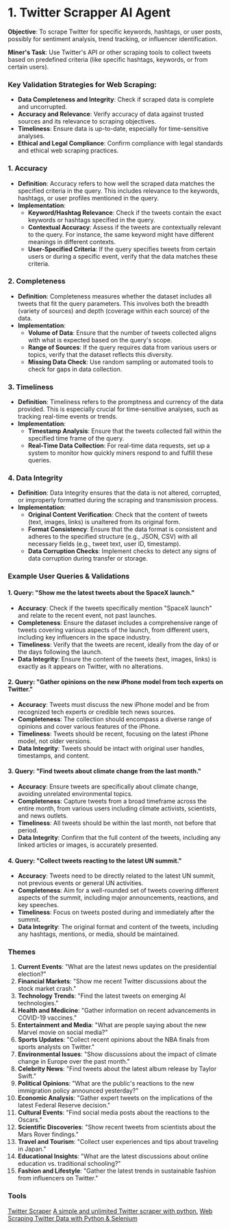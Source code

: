 # 1. **Twitter Scrapper AI Agent**


**Objective**: To scrape Twitter for specific keywords, hashtags, or user posts, possibly for sentiment analysis, trend tracking, or influencer identification.

**Miner's Task**: Use Twitter's API or other scraping tools to collect tweets based on predefined criteria (like specific hashtags, keywords, or from certain users).


### Key Validation Strategies for Web Scraping:

- **Data Completeness and Integrity**: Check if scraped data is complete and uncorrupted.
- **Accuracy and Relevance**: Verify accuracy of data against trusted sources and its relevance to scraping objectives.
- **Timeliness**: Ensure data is up-to-date, especially for time-sensitive analyses.
- **Ethical and Legal Compliance**: Confirm compliance with legal standards and ethical web scraping practices.


### 1. **Accuracy**
- **Definition**: Accuracy refers to how well the scraped data matches the specified criteria in the query. This includes relevance to the keywords, hashtags, or user profiles mentioned in the query.
- **Implementation**:
  - **Keyword/Hashtag Relevance**: Check if the tweets contain the exact keywords or hashtags specified in the query.
  - **Contextual Accuracy**: Assess if the tweets are contextually relevant to the query. For instance, the same keyword might have different meanings in different contexts.
  - **User-Specified Criteria**: If the query specifies tweets from certain users or during a specific event, verify that the data matches these criteria.


### 2. **Completeness**
- **Definition**: Completeness measures whether the dataset includes all tweets that fit the query parameters. This involves both the breadth (variety of sources) and depth (coverage within each source) of the data.
- **Implementation**:
  - **Volume of Data**: Ensure that the number of tweets collected aligns with what is expected based on the query's scope.
  - **Range of Sources**: If the query requires data from various users or topics, verify that the dataset reflects this diversity.
  - **Missing Data Check**: Use random sampling or automated tools to check for gaps in data collection.

### 3. **Timeliness**
- **Definition**: Timeliness refers to the promptness and currency of the data provided. This is especially crucial for time-sensitive analyses, such as tracking real-time events or trends.
- **Implementation**:
  - **Timestamp Analysis**: Ensure that the tweets collected fall within the specified time frame of the query.
  - **Real-Time Data Collection**: For real-time data requests, set up a system to monitor how quickly miners respond to and fulfill these queries.

### 4. **Data Integrity**
- **Definition**: Data Integrity ensures that the data is not altered, corrupted, or improperly formatted during the scraping and transmission process.
- **Implementation**:
  - **Original Content Verification**: Check that the content of tweets (text, images, links) is unaltered from its original form.
  - **Format Consistency**: Ensure that the data format is consistent and adheres to the specified structure (e.g., JSON, CSV) with all necessary fields (e.g., tweet text, user ID, timestamp).
  - **Data Corruption Checks**: Implement checks to detect any signs of data corruption during transfer or storage.


### Example User Queries & Validations

#### 1. Query: "Show me the latest tweets about the SpaceX launch."
- **Accuracy**: Check if the tweets specifically mention "SpaceX launch" and relate to the recent event, not past launches.
- **Completeness**: Ensure the dataset includes a comprehensive range of tweets covering various aspects of the launch, from different users, including key influencers in the space industry.
- **Timeliness**: Verify that the tweets are recent, ideally from the day of or the days following the launch.
- **Data Integrity**: Ensure the content of the tweets (text, images, links) is exactly as it appears on Twitter, with no alterations.

#### 2. Query: "Gather opinions on the new iPhone model from tech experts on Twitter."
- **Accuracy**: Tweets must discuss the new iPhone model and be from recognized tech experts or credible tech news sources.
- **Completeness**: The collection should encompass a diverse range of opinions and cover various features of the iPhone.
- **Timeliness**: Tweets should be recent, focusing on the latest iPhone model, not older versions.
- **Data Integrity**: Tweets should be intact with original user handles, timestamps, and content.

#### 3. Query: "Find tweets about climate change from the last month."
- **Accuracy**: Ensure tweets are specifically about climate change, avoiding unrelated environmental topics.
- **Completeness**: Capture tweets from a broad timeframe across the entire month, from various users including climate activists, scientists, and news outlets.
- **Timeliness**: All tweets should be within the last month, not before that period.
- **Data Integrity**: Confirm that the full content of the tweets, including any linked articles or images, is accurately presented.

#### 4. Query: "Collect tweets reacting to the latest UN summit."
- **Accuracy**: Tweets need to be directly related to the latest UN summit, not previous events or general UN activities.
- **Completeness**: Aim for a well-rounded set of tweets covering different aspects of the summit, including major announcements, reactions, and key speeches.
- **Timeliness**: Focus on tweets posted during and immediately after the summit.
- **Data Integrity**: The original format and content of the tweets, including any hashtags, mentions, or media, should be maintained.



### Themes
1. **Current Events**: "What are the latest news updates on the presidential election?"
2. **Financial Markets**: "Show me recent Twitter discussions about the stock market crash."
3. **Technology Trends**: "Find the latest tweets on emerging AI technologies."
4. **Health and Medicine**: "Gather information on recent advancements in COVID-19 vaccines."
5. **Entertainment and Media**: "What are people saying about the new Marvel movie on social media?"
6. **Sports Updates**: "Collect recent opinions about the NBA finals from sports analysts on Twitter."
7. **Environmental Issues**: "Show discussions about the impact of climate change in Europe over the past month."
8. **Celebrity News**: "Find tweets about the latest album release by Taylor Swift."
9. **Political Opinions**: "What are the public's reactions to the new immigration policy announced yesterday?"
10. **Economic Analysis**: "Gather expert tweets on the implications of the latest Federal Reserve decision."
11. **Cultural Events**: "Find social media posts about the reactions to the Oscars."
12. **Scientific Discoveries**: "Show recent tweets from scientists about the Mars Rover findings."
13. **Travel and Tourism**: "Collect user experiences and tips about traveling in Japan."
14. **Educational Insights**: "What are the latest discussions about online education vs. traditional schooling?"
15. **Fashion and Lifestyle**: "Gather the latest trends in sustainable fashion from influencers on Twitter."




### Tools

[Twitter Scraper](https://github.com/bisguzar/twitter-scraper)
[A simple and unlimited Twitter scraper with python.](https://github.com/Altimis/Scweet)
[](https://github.com/n0madic/twitter-scraper)
[Web Scraping Twitter Data with Python & Selenium](https://www.scrapingdog.com/blog/scrape-twitter/)





















